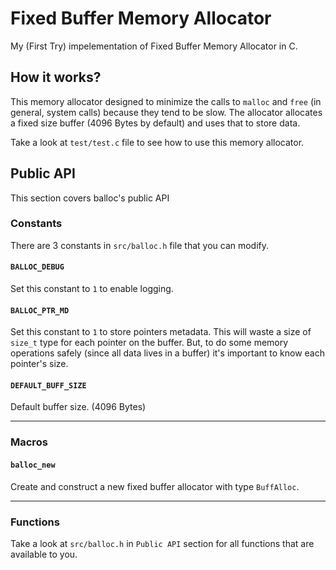 # Fixed Buffer Memory Allocator

My (First Try) impelementation of Fixed Buffer Memory Allocator in C.


## How it works?

This memory allocator designed to minimize the calls to `malloc` and `free` (in general, system calls) because they
tend to be slow. The allocator allocates a fixed size buffer (4096 Bytes by default) and uses that to store data.

Take a look at `test/test.c` file to see how to use this memory allocator.


## Public API

This section covers balloc's public API

### Constants

There are 3 constants in `src/balloc.h` file that you can modify.

#### `BALLOC_DEBUG`
Set this constant to `1` to enable logging.

#### `BALLOC_PTR_MD`
Set this constant to `1` to store pointers metadata. This will waste a size of `size_t` type for each pointer on the buffer.
But, to do some memory operations safely (since all data lives in a buffer) it's important to know each pointer's size.

#### `DEFAULT_BUFF_SIZE`
Default buffer size. (4096 Bytes)

---

### Macros

#### `balloc_new`
Create and construct a new fixed buffer allocator with type `BuffAlloc`.

---

### Functions

Take a look at `src/balloc.h` in `Public API` section for all functions that are available to you.

